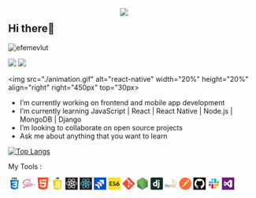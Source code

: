 <img src="https://github-readme-stats.vercel.app/api?username=efemevlut&show_icons=true&theme=tokyonight" align='right' width="55%">


## Hi there👋
<p align="left"> <img src="https://komarev.com/ghpvc/?username=efemevlut" alt="efemevlut" /> </p>

[![](https://img.shields.io/badge/linkedin-%230077B5.svg?&style=for-the-badge&logo=linkedin&logoColor=white)](https://www.linkedin.com/in/mevlüt-efe-5465221b8)
[![](https://img.shields.io/badge/medium-%2312100E.svg?&style=for-the-badge&logo=medium&logoColor=white)](https://efemevlut20.medium.com/)


<img src="./animation.gif" alt="react-native" width="20%" height="20%" align="right" right="450px" top="30px>

-  I’m currently working on frontend and mobile app development 
-  I’m currently learning JavaScript | React | React Native | Node.js | MongoDB | Django
-  I’m looking to collaborate on open source projects
-  Ask me about anything that you want to learn

[![Top Langs](https://github-readme-stats.vercel.app/api/top-langs/?username=mmertdogann&theme=radical)](https://github.com/anuraghazra/github-readme-stats)

<p>My Tools :<p/>
<p align="bottom">
<img src="./css3.png" width="25" height="25" border: 5px solid #555>
<img src="./sass.png" width="25" height="25">
<img src="./html.png" width="25" height="25">
<img src="./js-logo.png" width="25" height="25">
<img src="./react.jpg" width="25" height="25">
<img src="./reactt.png" width="25" height="25">
<img src="./jira.jpg" width="25" height="25">
<img src="./es6.jpg" width="25" height="25" border: 5px solid #555>
<img src="./git.png" width="25" height="25">
<img src="./node.png" width="25" height="25">
<img src="./dj.png" width="25" height="25" border: 5px solid #555>
<img src="./mysql.png" width="25" height="25">
<img src="./postman.png" width="25" height="25">
<img src="./sgithub.png" width="25" height="25">
<img src="./slack0.jpg" width="25" height="25">
<img src="./vs.png" width="25" height="25">
<p/>